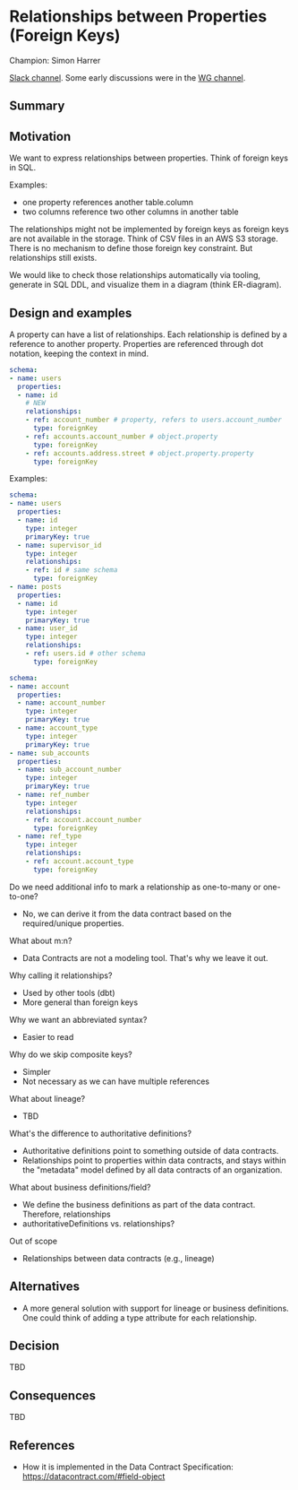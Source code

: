 # Relationships between Properties (Foreign Keys)

Champion: Simon Harrer

[Slack channel](https://data-mesh-learning.slack.com/archives/C08BUU150LF). Some early discussions were in the [WG channel](https://data-mesh-learning.slack.com/archives/C089S376YGM).

## Summary

## Motivation

We want to express relationships between properties. Think of foreign keys in SQL. 

Examples:
- one property references another table.column
- two columns reference two other columns in another table

The relationships might not be implemented by foreign keys as foreign keys are not available in the storage. 
Think of CSV files in an AWS S3 storage. There is no mechanism to define those foreign key constraint. 
But relationships still exists.

We would like to check those relationships automatically via tooling, generate in SQL DDL, and visualize them in a diagram (think ER-diagram).

## Design and examples

A property can have a list of relationships. Each relationship is defined by a reference to another property. Properties are referenced through dot notation, keeping the context in mind.

```yaml
schema:
- name: users
  properties:
  - name: id
    # NEW
    relationships:
    - ref: account_number # property, refers to users.account_number
      type: foreignKey
    - ref: accounts.account_number # object.property
      type: foreignKey
    - ref: accounts.address.street # object.property.property
      type: foreignKey
```

Examples:

```yaml
schema:
- name: users
  properties:
  - name: id
    type: integer
    primaryKey: true
  - name: supervisor_id
    type: integer
    relationships:
    - ref: id # same schema
      type: foreignKey
- name: posts
  properties:
  - name: id
    type: integer
    primaryKey: true
  - name: user_id
    type: integer
    relationships:
    - ref: users.id # other schema
      type: foreignKey
```

```yaml
schema:
- name: account
  properties:
  - name: account_number
    type: integer
    primaryKey: true
  - name: account_type
    type: integer
    primaryKey: true
- name: sub_accounts
  properties:
  - name: sub_account_number
    type: integer
    primaryKey: true
  - name: ref_number
    type: integer
    relationships:
    - ref: account.account_number
      type: foreignKey
  - name: ref_type
    type: integer
    relationships:
    - ref: account.account_type
      type: foreignKey
```

Do we need additional info to mark a relationship as one-to-many or one-to-one?
- No, we can derive it from the data contract based on the required/unique properties.

What about m:n?
- Data Contracts are not a modeling tool. That's why we leave it out.

Why calling it relationships?
- Used by other tools (dbt)
- More general than foreign keys

Why we want an abbreviated syntax?
- Easier to read

Why do we skip composite keys?
- Simpler
- Not necessary as we can have multiple references

What about lineage?
- TBD

What's the difference to authoritative definitions?
- Authoritative definitions point to something outside of data contracts. 
- Relationships point to properties within data contracts, and stays within the "metadata" model defined by all data contracts of an organization.

What about business definitions/field?
- We define the business definitions as part of the data contract. Therefore, relationships
- authoritativeDefinitions vs. relationships?

Out of scope
- Relationships between data contracts (e.g., lineage)

## Alternatives

- A more general solution with support for lineage or business definitions. One could think of adding a type attribute for each relationship.

## Decision

TBD

## Consequences

TBD

## References

- How it is implemented in the Data Contract Specification: https://datacontract.com/#field-object
